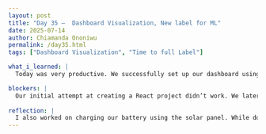 ```yaml
---
layout: post
title: "Day 35 –  Dashboard Visualization, New label for ML"
date: 2025-07-14
author: Chiamanda Ononiwu
permalink: /day35.html
tags: ["Dashboard Visualization", "Time to full Label"]

what_i_learned: |
  Today was very productive. We successfully set up our dashboard using React and Vite. We also began integrating Firebase storage into the project. Later, Mr. Joseph joined us to help fix issues in our machine learning code. Over the weekend, we had attempted to create a new label for our dataset, but encountered many null values. Mr. Joseph guided us on how to handle those null values and provided us with a suitable database for training our model.

blockers: |
  Our initial attempt at creating a React project didn’t work. We later realized that the traditional React setup we tried to use was outdated. To resolve this, we switched to using React with Vite, which provides a faster and more modern development environment.
  
reflection: |
  I also worked on charging our battery using the solar panel. While doing that, I met an electrical engineering professor, Mr. Hudson. He explained how I could calibrate the solar panel to ensure it functions properly. Additionally, we created a new label that helps us predict how many hours it takes for a trash can to become full.
---
```


